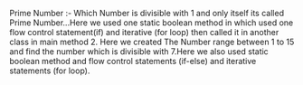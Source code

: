 Prime Number :- Which Number is divisible with 1 and only itself its called Prime Number...Here we used one static boolean method in which used one flow control statement(if) and iterative (for loop) then called it in another class in main method     2. Here we created The Number range between 1 to 15 and find the number which is divisible with 7.Here we also used static boolean method and flow control statements (if-else) and iterative statements (for loop).
